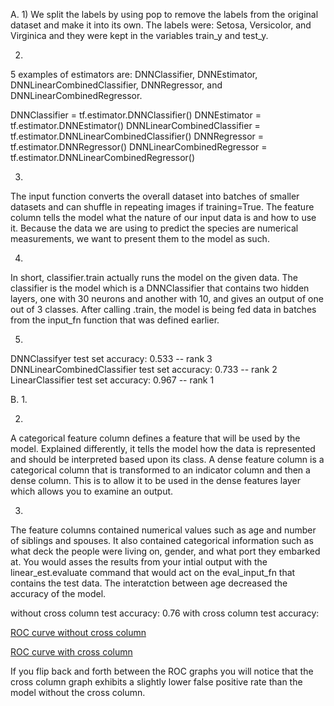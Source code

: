A.
1)
We split the labels by using pop to remove the labels from the original dataset and make it into its own.
The labels were: Setosa, Versicolor, and Virginica and they were kept in the variables train_y and test_y.

2)
5 examples of estimators are: DNNClassifier, DNNEstimator, DNNLinearCombinedClassifier, DNNRegressor, and 
DNNLinearCombinedRegressor.

DNNClassifier = tf.estimator.DNNClassifier()
DNNEstimator = tf.estimator.DNNEstimator()
DNNLinearCombinedClassifier = tf.estimator.DNNLinearCombinedClassifier()
DNNRegressor = tf.estimator.DNNRegressor()
DNNLinearCombinedRegressor = tf.estimator.DNNLinearCombinedRegressor()

3. 
The input function converts the overall dataset into batches of smaller datasets and can shuffle in repeating
images if training=True.
The feature column tells the model what the nature of our input data is and how to use it. Because the data
we are using to predict the species are numerical measurements, we want to present them to the model as such.

4.
In short, classifier.train actually runs the model on the given data. The classifier is the model which 
is a DNNClassifier that contains two hidden layers, one with 30 neurons and another with 10, and gives an
output of one out of 3 classes. After calling .train, the model is being fed data in batches from the 
input_fn function that was defined earlier.

5.
DNNClassifyer test set accuracy: 0.533 -- rank 3
DNNLinearCombinedClassifier test set accuracy: 0.733 -- rank 2
LinearClassifier test set accuracy: 0.967 -- rank 1

B.
1.


2.
A categorical feature column defines a feature that will be used by the model. Explained differently, it
tells the model how the data is represented and should be interpreted based upon its class. A dense feature column is a categorical column that is transformed to an indicator column and then a dense column. This is to allow it to be used in the dense features layer which allows you to examine an output.


3.
The feature columns contained numerical values such as age and number of siblings and spouses. It also contained categorical information such as what deck the people were living on, gender, and what port they embarked at. You would asses the results from your intial output with the linear_est.evaluate command that would act on the eval_input_fn that contains the test data. The interatction between age decreased the accuracy of the model.

without cross column test accuracy: 0.76
with cross column test accuracy: 

[ROC curve without cross column](https://user-images.githubusercontent.com/67921793/88132612-02cda100-cbae-11ea-99c9-d22e65528635.png)

[ROC curve with cross column](https://user-images.githubusercontent.com/67921793/88132617-06612800-cbae-11ea-8f7b-ed58453d0e71.png)

If you flip back and forth between the ROC graphs you will notice that the cross column graph exhibits a slightly lower false positive rate than the model without the cross column.

